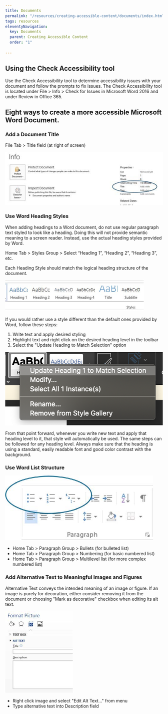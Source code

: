 ```yaml
---
title: Documents
permalink: "/resources/creating-accessible-content/documents/index.html"
tags: resources
eleventyNavigation:
  key: Documents
  parent: Creating Accessible Content
  order: "1"

---
```

## Using the Check Accessibility tool

Use the Check Accessibility tool to determine accessibility issues with your document and follow the prompts to fix issues.  The Check Accessibility tool is located under File > Info > Check for Issues in Microsoft Word 2016 and under Review in Office 365.

## Eight ways to create a more accessible Microsoft Word Document. 

### Add a Document Title

File Tab > Title field (at right of screen)

![Screenshot showing where document title is added in Microsoft Word 2013](/static/img/add-document-title-screenshot.jpg)

### Use Word Heading Styles

When adding headings to a Word document, do not use regular paragraph text styled to look like a heading. Doing this will not provide semantic meaning to a screen reader. Instead, use the actual heading styles provided by Word. 

Home Tab > Styles Group > Select “Heading 1”, “Heading 2”, “Heading 3”, etc.

Each Heading Style should match the logical heading structure of the document.

![Heading level options located in the top toolbar in Microsoft Word 2013](/static/img/word-heading-levels.jpg)

If you would rather use a style different than the default ones provided by Word, follow these steps:

1. Write text and apply desired styling
2. Highlight text and right click on the desired heading level in the toolbar
3. Select the "Update Heading to Match Selection" option

![The options shown after right-clicking on a heading style in Microsoft Word, with Update Heading 1 to Match Selection highlighted](/static/img/update-heading-style.png)

From that point forward, whenever you write new text and apply that heading level to it, that style will automatically be used. The same steps can be followed for any heading level. Always make sure that the heading is using a standard, easily readable font and good color contrast with the background.

### Use Word List Structure

![Formatting options in Microsoft Word, with the options for different list structures circled to bring attention to them](/static/img/word-list-structure.jpg)

- Home Tab > Paragraph Group > Bullets (for bulleted list)
- Home Tab > Paragraph Group > Numbering (for basic numbered list)
- Home Tab > Paragraph Group > Multilevel list (for more complex numbered list)

### Add Alternative Text to Meaningful Images and Figures

Alternative Text conveys the intended meaning of an image or figure. If an image is purely for decoration, either consider removing it from the document or choosing "Mark as decorative" checkbox when editing its alt text.

![Title and Description field used in Microsoft Word for adding alternative text to an image](/static/img/word-alt-text.jpg)

- Right click image and select "Edit Alt Text..." from menu
- Type alternative text into Description field